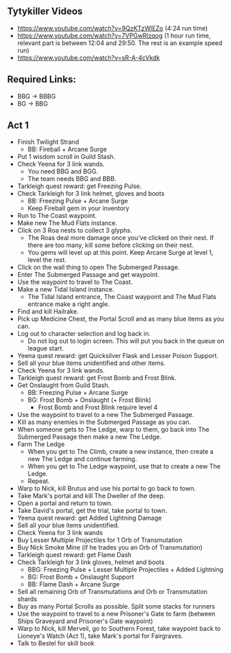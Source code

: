 ## Tytykiller Videos

- https://www.youtube.com/watch?v=9QzKTzWlEZo (4:24 run time)
- https://www.youtube.com/watch?v=7VPGwRlzqog (1 hour run time, relevant part is between 12:04 and 29:50. The rest is an example speed run)
- https://www.youtube.com/watch?v=sR-A-4cVkdk

## Required Links:

- BBG -> BBBG
- BG -> BBG

## Act 1

- Finish Twilight Strand
  - BB: Fireball + Arcane Surge
- Put 1 wisdom scroll in Guild Stash.
- Check Yeena for 3 link wands.
  - You need BBG and BGG.
  - The team needs BBG and BBB.
- Tarkleigh quest reward: get Freezing Pulse.
- Check Tarkleigh for 3 link helmet, gloves and boots
  - BB: Freezing Pulse + Arcane Surge
  - Keep Fireball gem in your inventory
- Run to The Coast waypoint.
- Make new The Mud Flats instance.
- Click on 3 Roa nests to collect 3 glyphs.
  - The Roas deal more damage once you've clicked on their nest. If there are too many, kill some before clicking on their nest.
  - You gems will level up at this point. Keep Arcane Surge at level 1, level the rest.
- Click on the wall thing to open The Submerged Passage.
- Enter The Submerged Passage and get waypoint.
- Use the waypoint to travel to The Coast.
- Make a new Tidal Island instance.
  - The Tidal Island entrance, The Coast waypoint and The Mud Flats entrance make a right angle.
- Find and kill Hailrake.
- Pick up Medicine Chest, the Portal Scroll and as many blue items as you can.
- Log out to character selection and log back in.
  - Do not log out to login screen. This will put you back in the queue on league start.
- Yeena quest reward: get Quicksilver Flask and Lesser Poison Support.
- Sell all your blue items unidentified and other items.
- Check Yeena for 3 link wands.
- Tarkleigh quest reward: get Frost Bomb and Frost Blink.
- Get Onslaught from Guild Stash.
  - BB: Freezing Pulse + Arcane Surge
  - BG: Frost Bomb + Onslaught (+ Frost Blink)
    - Frost Bomb and Frost Blink require level 4
- Use the waypoint to travel to a new The Submerged Passage.
- Kill as many enemies in the Submerged Passage as you can.
- When someone gets to The Ledge, warp to them, go back into The Submerged Passage then make a new The Ledge.
- Farm The Ledge
  - When you get to The Climb, create a new instance, then create a new The Ledge and continue farming.
  - When you get to The Ledge waypoint, use that to create a new The Ledge.
  - Repeat.
- Warp to Nick, kill Brutus and use his portal to go back to town.
- Take Mark's portal and kill The Dweller of the deep.
- Open a portal and return to town.
- Take David's portal, get the trial, take portal to town.
- Yeena quest reward: get Added Lightning Damage
- Sell all your blue items unidentified.
- Check Yeena for 3 link wands
- Buy Lesser Multiple Projectiles for 1 Orb of Transmutation
- Buy Nick Smoke Mine (if he trades you an Orb of Transmutation)
- Tarkleigh quest reward: get Flame Dash
- Check Tarkleigh for 3 link gloves, helmet and boots
  - BBG: Freezing Pulse + Lesser Multiple Projectiles + Added Lightning
  - BG: Frost Bomb + Onslaught Support
  - BB: Flame Dash + Arcane Surge
- Sell all remaining Orb of Transmutations and Orb or Transmutation shards
- Buy as many Portal Scrolls as possible. Split some stacks for runners
- Use the waypoint to travel to a new Prisoner's Gate to farm (between Ships Graveyard and Prisoner's Gate waypoint)
- Warp to Nick, kill Merveil, go to Southern Forest, take waypoint back to Lioneye's Watch (Act 1), take Mark's portal for Fairgraves.
- Talk to Bestel for skill book
